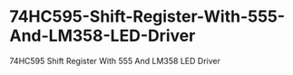 # 74HC595-Shift-Register-With-555-And-LM358-LED-Driver
74HC595 Shift Register With 555 And LM358 LED Driver
